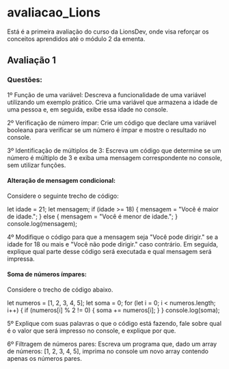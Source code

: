 # avaliacao_Lions
<p>Está é a primeira avaliação do curso da LionsDev, onde visa reforçar os conceitos aprendidos até o módulo 2 da ementa.</p>

## Avaliação 1

### Questões:
<p>1º Função de uma variável: 
Descreva a funcionalidade de uma variável utilizando um exemplo prático. Crie uma variável que armazena a idade de uma pessoa e, em seguida, exibe essa idade no console.</p>
<p>2º Verificação de número ímpar:
Crie um código que declare uma variável booleana para verificar se um número é ímpar e mostre o resultado no console.</p>
<p>3º Identificação de múltiplos de 3:
Escreva um código que determine se um número é múltiplo de 3 e exiba uma mensagem correspondente no console, sem utilizar funções.</p>
<h4> Alteração de mensagem condicional: </h4>
Considere o seguinte trecho de código:
<div>
  <p>
    let idade = 21;
  let mensagem;
  if (idade >= 18) {
      mensagem = "Você é maior de idade.";
  } else {
      mensagem = "Você é menor de idade.";
  }
  console.log(mensagem);
  </p>
</div>
<p>4º Modifique o código para que a mensagem seja "Você pode dirigir." se a idade for 18 ou mais e "Você não pode dirigir." caso contrário. Em seguida, explique qual parte desse código será executada e qual mensagem será impressa.</p>
<h4> Soma de números ímpares: </h4>
Considere o trecho de código abaixo.
<div>
  <p>
    let numeros = [1, 2, 3, 4, 5];
    let soma = 0;
    for (let i = 0; i < numeros.length; i++) {
        if (numeros[i] % 2 != 0) {
            soma += numeros[i];
        }
    }
    console.log(soma);
  </p>
</div>
<p>5º Explique com suas palavras o que o código está fazendo, fale sobre qual é o valor que será impresso no console, e explique por que.</p>
<p>6º Filtragem de números pares:
Escreva um programa que, dado um array de números: [1, 2, 3, 4, 5], imprima no console um novo array contendo apenas os números pares.</p>
